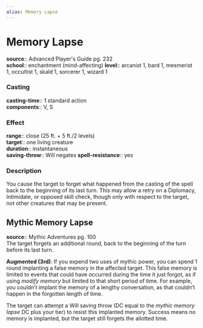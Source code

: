 ```yaml
---
alias: Memory Lapse
---
```


# Memory Lapse 

**source**:: Advanced Player's Guide pg. 232  
**school**:: enchantment (mind-affecting)
**level**:: arcanist 1, bard 1, mesmerist 1, occultist 1, skald 1, sorcerer 1, wizard 1

### Casting 

**casting-time**:: 1 standard action  
**components**:: V, S

### Effect 

**range**:: close (25 ft. + 5 ft./2 levels)  
**target**:: one living creature  
**duration**:: instantaneous  
**saving-throw**:: Will negates
**spell-resistance**:: yes

### Description 

You cause the target to forget what happened from the casting of the spell back to the beginning of its last turn. This may allow a retry on a Diplomacy, Intimidate, or opposed skill check, though only with respect to the target, not other creatures that may be present.

## Mythic Memory Lapse 

**source**:: Mythic Adventures pg. 100  
The target forgets an additional round, back to the beginning of the turn before its last turn.  
  
**Augmented (3rd)**: If you expend two uses of mythic power, you can spend 1 round implanting a false memory in the affected target. This false memory is limited to events that could have occurred during the time it just forgot, as if using *modify memory* but limited to that short period of time. For example, you couldn’t implant the memory of a lengthy conversation, as that couldn’t happen in the forgotten length of time.  
  
The target can attempt a Will saving throw (DC equal to the *mythic memory lapse* DC plus your tier) to resist this implanted memory. Success means no memory is implanted, but the target still forgets the allotted time.
